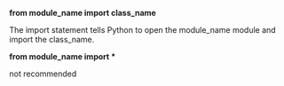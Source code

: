 
<b>from module_name import class_name</b>
<p>The import statement tells Python to open the module_name module and import the class_name.</p>

<b>from module_name import *</b>
<p>not recommended</p>
